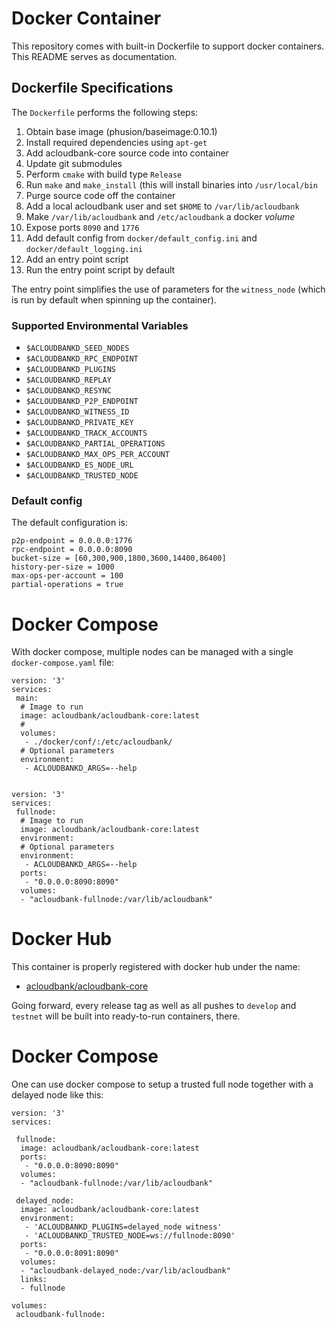 # Docker Container

This repository comes with built-in Dockerfile to support docker
containers. This README serves as documentation.

## Dockerfile Specifications

The `Dockerfile` performs the following steps:

1. Obtain base image (phusion/baseimage:0.10.1)
2. Install required dependencies using `apt-get`
3. Add acloudbank-core source code into container
4. Update git submodules
5. Perform `cmake` with build type `Release`
6. Run `make` and `make_install` (this will install binaries into `/usr/local/bin`
7. Purge source code off the container
8. Add a local acloudbank user and set `$HOME` to `/var/lib/acloudbank`
9. Make `/var/lib/acloudbank` and `/etc/acloudbank` a docker *volume*
10. Expose ports `8090` and `1776`
11. Add default config from `docker/default_config.ini` and
    `docker/default_logging.ini`
12. Add an entry point script
13. Run the entry point script by default

The entry point simplifies the use of parameters for the `witness_node`
(which is run by default when spinning up the container).

### Supported Environmental Variables

* `$ACLOUDBANKD_SEED_NODES`
* `$ACLOUDBANKD_RPC_ENDPOINT`
* `$ACLOUDBANKD_PLUGINS`
* `$ACLOUDBANKD_REPLAY`
* `$ACLOUDBANKD_RESYNC`
* `$ACLOUDBANKD_P2P_ENDPOINT`
* `$ACLOUDBANKD_WITNESS_ID`
* `$ACLOUDBANKD_PRIVATE_KEY`
* `$ACLOUDBANKD_TRACK_ACCOUNTS`
* `$ACLOUDBANKD_PARTIAL_OPERATIONS`
* `$ACLOUDBANKD_MAX_OPS_PER_ACCOUNT`
* `$ACLOUDBANKD_ES_NODE_URL`
* `$ACLOUDBANKD_TRUSTED_NODE`

### Default config

The default configuration is:

    p2p-endpoint = 0.0.0.0:1776
    rpc-endpoint = 0.0.0.0:8090
    bucket-size = [60,300,900,1800,3600,14400,86400]
    history-per-size = 1000
    max-ops-per-account = 100
    partial-operations = true

# Docker Compose

With docker compose, multiple nodes can be managed with a single
`docker-compose.yaml` file:

    version: '3'
    services:
     main:
      # Image to run
      image: acloudbank/acloudbank-core:latest
      # 
      volumes:
       - ./docker/conf/:/etc/acloudbank/
      # Optional parameters
      environment:
       - ACLOUDBANKD_ARGS=--help


    version: '3'
    services:
     fullnode:
      # Image to run
      image: acloudbank/acloudbank-core:latest
      environment:
      # Optional parameters
      environment:
       - ACLOUDBANKD_ARGS=--help
      ports:
       - "0.0.0.0:8090:8090"
      volumes:
      - "acloudbank-fullnode:/var/lib/acloudbank"


# Docker Hub

This container is properly registered with docker hub under the name:

* [acloudbank/acloudbank-core](https://hub.docker.com/r/acloudbank/acloudbank-core/)

Going forward, every release tag as well as all pushes to `develop` and
`testnet` will be built into ready-to-run containers, there.

# Docker Compose

One can use docker compose to setup a trusted full node together with a
delayed node like this:

```
version: '3'
services:

 fullnode:
  image: acloudbank/acloudbank-core:latest
  ports:
   - "0.0.0.0:8090:8090"
  volumes:
  - "acloudbank-fullnode:/var/lib/acloudbank"

 delayed_node:
  image: acloudbank/acloudbank-core:latest
  environment:
   - 'ACLOUDBANKD_PLUGINS=delayed_node witness'
   - 'ACLOUDBANKD_TRUSTED_NODE=ws://fullnode:8090'
  ports:
   - "0.0.0.0:8091:8090"
  volumes:
  - "acloudbank-delayed_node:/var/lib/acloudbank"
  links: 
  - fullnode

volumes:
 acloudbank-fullnode:
```
